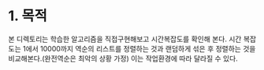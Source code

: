# 1. 목적

본 디렉토리는 학습한 알고리즘을 직접구현해보고 시간복잡도를 확인해 본다.
시간 복잡도는 1에서 10000까지 역순의 리스트를 정렬하는 것과 랜덤하게 섞은 후 정렬하는 것을 비교해본다.(완전역순은 최악의 상황 가정)
이는 작업환경에 따라 달라질 수 있다.
